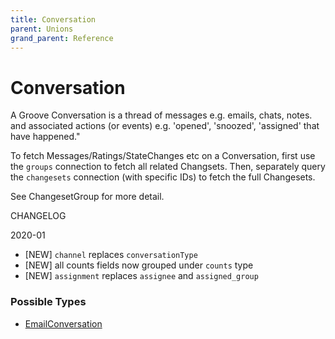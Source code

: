 ```yaml
---
title: Conversation
parent: Unions
grand_parent: Reference
---
```


# Conversation

A Groove Conversation is a thread of messages e.g. emails, chats, notes.
and associated actions (or events) e.g. 'opened', 'snoozed', 'assigned'
that have happened."

To fetch Messages/Ratings/StateChanges etc on a Conversation, first use the
`groups` connection to fetch all related Changsets. Then, separately query
the `changesets` connection (with specific IDs) to fetch the full Changesets.

See ChangesetGroup for more detail.

CHANGELOG

2020-01
  - [NEW] `channel` replaces `conversationType`
  - [NEW] all counts fields now grouped under `counts` type
  - [NEW] `assignment` replaces `assignee` and `assigned_group`

<h3 id="fields">Possible Types</h3>

<ul>

  <li><a href="/docs/reference/object/email_conversation">EmailConversation</a></li>

</ul>

